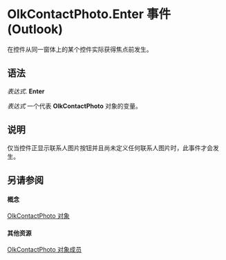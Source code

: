 
# OlkContactPhoto.Enter 事件 (Outlook)

在控件从同一窗体上的某个控件实际获得焦点前发生。


## 语法

 _表达式_. **Enter**

 _表达式_ 一个代表 **OlkContactPhoto** 对象的变量。


## 说明

仅当控件正显示联系人图片按钮并且尚未定义任何联系人图片时，此事件才会发生。


## 另请参阅


#### 概念


[OlkContactPhoto 对象](eea9a5d0-c208-dbf9-39e1-93614fb98d1e.md)
#### 其他资源


[OlkContactPhoto 对象成员](0da5300a-5079-c330-9b0b-1316ad11772a.md)